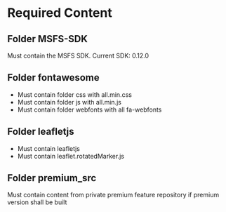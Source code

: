 # Required Content

## Folder MSFS-SDK

Must contain the MSFS SDK. Current SDK: 0.12.0

## Folder fontawesome

- Must contain folder css with all.min.css
- Must contain folder js with all.min.js
- Must contain folder webfonts with all fa-webfonts

## Folder leafletjs

- Must contain leafletjs
- Must contain leaflet.rotatedMarker.js

## Folder premium_src

Must contain content from private premium feature repository if premium version shall be built